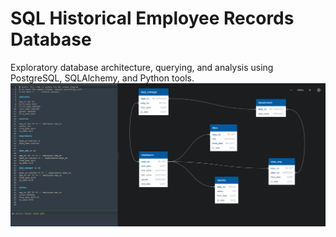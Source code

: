 # SQL Historical Employee Records Database
Exploratory database architecture, querying, and analysis using PostgreSQL, SQLAlchemy, and Python tools.
![Schema](https://github.com/shujams/SQL-Challenge/blob/master/EmployeeSQL/Schematic.PNG)
